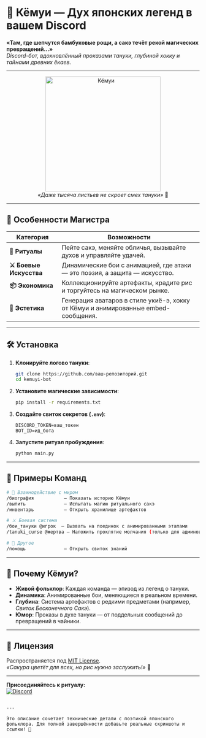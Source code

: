 # 🍃 **Кёмуи** — Дух японских легенд в вашем Discord

**«Там, где шепчутся бамбуковые рощи, а сакэ течёт рекой магических превращений...»**  
*Discord-бот, вдохновлённый проказами тануки, глубиной хокку и тайнами древних ёкаев.*

---

<div align="center">
  <img src="https://i.pinimg.com/736x/b2/b0/4b/b2b04b4ce6c3ee97035bd29c64306131.jpg" width="300" alt="Кёмуи">
  <br>
  <em>«Даже тысяча листьев не скроет смех тануки»</em> 🍂
</div>

---

## 🌸 **Особенности Магистра**
| **Категория**          | **Возможности**                                                                 |
|-------------------------|---------------------------------------------------------------------------------|
| **🎎 Ритуалы**          | Пейте сакэ, меняйте обличья, вызывайте духов и управляйте удачей.              |
| **⚔️ Боевые Искусства** | Динамические бои с анимацией, где атаки — это поэзия, а защита — искусство.    |
| **📦 Экономика**        | Коллекционируйте артефакты, крадите рис и торгуйтесь на магическом рынке.       |
| **🎴 Эстетика**         | Генерация аватаров в стиле укиё-э, хокку от Кёмуи и анимированные embed-сообщения. |

---

## 🛠 **Установка**
1. **Клонируйте логово тануки**:
   ```bash
   git clone https://github.com/ваш-репозиторий.git
   cd kemuyi-bot
   ```

2. **Установите магические зависимости**:
   ```bash
   pip install -r requirements.txt
   ```

3. **Создайте свиток секретов (`.env`)**:
   ```env
   DISCORD_TOKEN=ваш_токен
   BOT_ID=ид_бота
   ```

4. **Запустите ритуал пробуждения**:
   ```bash
   python main.py
   ```

---

## 🎌 **Примеры Команд**
```bash
# 🎴 Взаимодействие с миром
/биография           — Показать историю Кёмуи
/выпить              — Испытать магию ритуального сакэ
/инвентарь           — Открыть хранилище артефактов

# ⚔️ Боевая система
/бои_тануки @игрок  — Вызвать на поединок с анимированными этапами
/tanuki_curse @жертва — Наложить проклятие молчания (только для админов)

# 🌌 Другое
/помощь              — Открыть свиток знаний
```

---

## 🎎 **Почему Кёмуи?**
- **Живой фольклор**: Каждая команда — эпизод из легенд о тануки.
- **Динамика**: Анимированные бои, меняющиеся в реальном времени.
- **Глубина**: Система артефактов с редкими предметами (например, *Свиток Бесконечного Сакэ*).
- **Юмор**: Проказы в духе тануки — от поддельных сообщений до превращений в чайники.

---

## 📜 **Лицензия**
Распространяется под [MIT License](LICENSE).  
*«Сакура цветёт для всех, но рис нужно заслужить!»* 🍚

---

**Присоединяйтесь к ритуалу:**  
[![Discord](https://img.shields.io/badge/Святилище_Кёмуи-Join-blue?style=for-the-badge&logo=discord)](https://discord.gg/ваш-инвайт)
```

---

Это описание сочетает технические детали с поэтикой японского фольклора. Для полной завершённости добавьте реальные скриншоты и ссылки! 🎑
